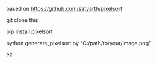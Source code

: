 based on https://github.com/satyarth/pixelsort

git clone this

pip install pixelsort

python generate_pixelsort.py "C:/path/to/your/image.png"

ez

